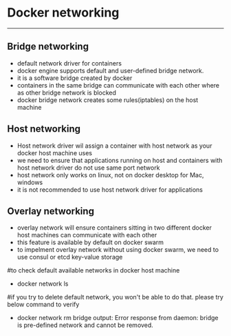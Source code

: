 # Docker networking
----------------------------------------
Bridge networking
-------------------------
- default network driver for containers
- docker engine supports default and user-defined bridge network.
- it is a software bridge created by docker
- containers in the same bridge can communicate with each other where as other bridge network is blocked
- docker bridge network creates some rules(iptables) on the host machine


Host networking
---------------------------
- Host network driver wil assign a container with host network as your docker host machine uses
- we need to ensure that applications running on host and containers with host network driver do not use same port network
- host network only works on linux, not on docker desktop for Mac, windows
- it is not recommended to use host network driver for applications

Overlay networking
-----------------------------
- overlay network will ensure containers sitting in two different docker host machines can communicate with each other 
- this feature is available by default on docker swarm
- to impelment overlay network without using docker swarm, we need to use consul or etcd key-value storage


 #to check default available networks in docker host machine
 - docker network ls

 #if you try to delete default network, you won't be able to do that. please try below command to verify
 - docker network rm bridge
  output: Error response from daemon: bridge is pre-defined network and cannot be removed.

 #